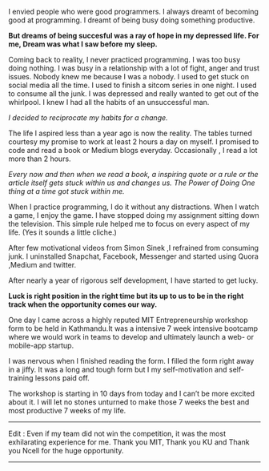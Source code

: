 

I envied people who were good programmers. I always dreamt of becoming good at programming. I dreamt of being busy doing something productive.

**But dreams of being succesful was a ray of hope in my depressed life. For me, Dream was what I saw before my sleep.**

Coming back to reality, I never practiced programming. I was too busy doing nothing. I was busy in a relationship with a lot of fight, anger and trust issues. Nobody knew me because I was a nobody. I used to get stuck on social media all the time. I used to finish a sitcom series in one night. I used to consume all the junk. I was depressed and really wanted to get out of the whirlpool. I knew I had all the habits of an unsuccessful man.

*I decided to reciprocate my habits for a change.*

The life I aspired less than a year ago is now the reality. The tables turned courtesy my promise to work at least 2 hours a day on myself. I promised to code and read a book or Medium blogs everyday. Occasionally , I read a lot more than 2 hours.

*Every now and then when we read a book, a inspiring quote or a rule or the article itself gets stuck within us and changes us. The Power of Doing One thing at a time got stuck within me.*

When I practice programming, I do it without any distractions. When I watch a game, I enjoy the game. I have stopped doing my assignment sitting down the television. This simple rule helped me to focus on every aspect of my life. (Yes it sounds a little cliche.)

After few motivational videos from Simon Sinek ,I refrained from consuming junk.  I uninstalled Snapchat, Facebook, Messenger and started using Quora ,Medium and twitter.

After nearly a year of rigorous self development, I have started to get lucky.

**Luck is right position in the right time but its up to us to be in the right track when the opportunity comes our way.**

One day I came across a highly reputed MIT Entrepreneurship workshop form to be held in Kathmandu.It was a intensive 7 week intensive bootcamp where we would work in teams to develop and ultimately launch a web- or mobile-app startup.

I was nervous when I finished reading the form. I filled the form right away in a jiffy. It was a long and tough form but I my self-motivation and self-training lessons paid off.

The workshop is starting in 10 days from today and I can’t be more excited about it. I will let no stones unturned to make those 7 weeks the best and most productive 7 weeks of my life.

***
Edit : Even if my team did not win the competition, it was the most exhilarating experience for me. Thank you MIT, Thank you KU and Thank you Ncell for the huge opportunity.
***
